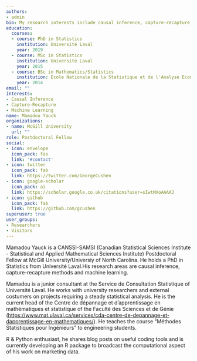 ```yaml
---
authors:
- admin
bio: My research interests include causal inference, capture-recapture methods and machine learning.
education:
  courses:
  - course: PhD in Statistics
    institution: Université Laval
    year: 2019
  - course: MSc in Statistics
    institution: Université Laval
    year: 2015
  - course: BSc in Mathematics/Statistics
    institution: Ecole Nationale de la Statistique et de l'Analyse Economique
    year: 2014
email: ""
interests:
- Causal Inference
- Capture-Recapture
- Machine Learning
name: Mamadou Yauck
organizations:
- name: McGill University
  url: ""
role: Postdoctoral Fellow
social:
- icon: envelope
  icon_pack: fas
  link: '#contact'
- icon: twitter
  icon_pack: fab
  link: https://twitter.com/GeorgeCushen
- icon: google-scholar
  icon_pack: ai
  link: https://scholar.google.co.uk/citations?user=sIwtMXoAAAAJ
- icon: github
  icon_pack: fab
  link: https://github.com/gcushen
superuser: true
user_groups:
- Researchers
- Visitors
---
```


Mamadou Yauck is a CANSSI-SAMSI (Canadian Statistical Sciences Institute - Statistical and Applied Mathematical Sciences Institute) Postdoctoral Fellow at McGill University/Universiy of North Carolina. He holds a PhD in Statistics from Université Laval.His research areas are causal inference, capture-recapture methods and machine learning.

Mamadou is a junior consultant at the Service de Consultation Statistique of Université Laval. He works with university researchers and external costumers on projects requiring a steady statistical analysis. He is the current head of the Centre de dépannage et d’apprentissage en mathématiques et statistique of the Faculté des Sciences et de Génie (https://www.mat.ulaval.ca/services/cda-centre-de-depannage-et-dapprentissage-en-mathematiques/). He teaches the course “Méthodes Statistiques pour Ingénieurs” to engineering students. 

R & Python enthusiast, he shares blog posts on useful coding tools and is currently developing an R package to broadcast the computational aspect of his work on marketing data.
